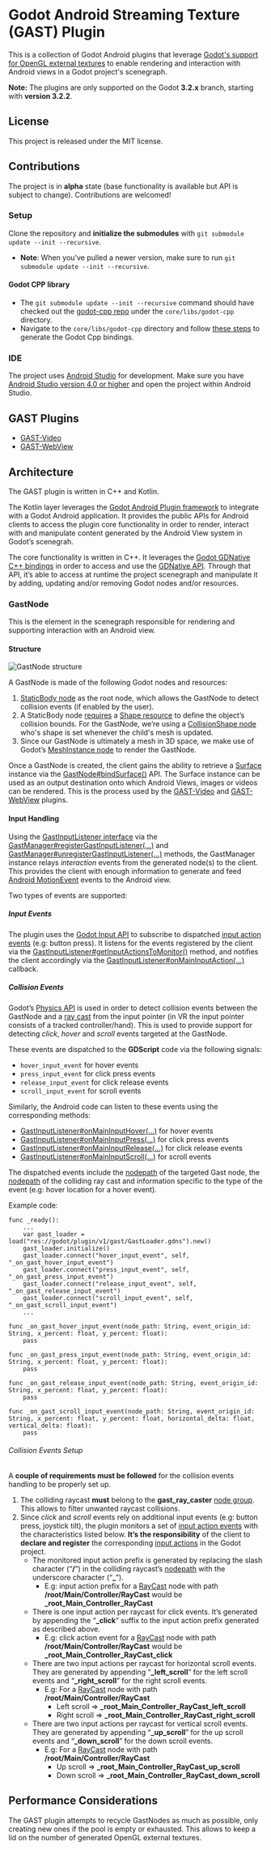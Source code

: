 # Godot Android Streaming Texture (GAST) Plugin

This is a collection of Godot Android plugins that leverage
[Godot's support for OpenGL external textures](https://github.com/godotengine/godot/pull/36342)
to enable rendering and interaction with Android views in a Godot project's scenegraph.

**Note:** The plugins are only supported on the Godot **3.2.x** branch, starting with **version 3.2.2**.

## License

This project is released under the MIT license.

## Contributions

The project is in **alpha** state (base functionality is available but API is subject to change).
Contributions are welcomed!

### Setup

Clone the repository and **initialize the submodules** with `git submodule update --init --recursive`.
- **Note**: When you've pulled a newer version, make sure to run `git submodule update --init --recursive`.

#### Godot CPP library

- The `git submodule update --init --recursive` command should have checked out the
[godot-cpp repo](https://github.com/GodotNativeTools/godot-cpp) under the `core/libs/godot-cpp` directory.
- Navigate to the `core/libs/godot-cpp` directory and follow [these steps](https://github.com/GodotNativeTools/godot-cpp/tree/master#compiling-the-cpp-bindings-library)
to generate the Godot Cpp bindings.

### IDE

The project uses [Android Studio](https://developer.android.com/studio/intro) for development.
Make sure you have [Android Studio version 4.0 or higher](https://developer.android.com/studio) and
open the project within Android Studio.

## GAST Plugins

- [GAST-Video](video/README.md)
- [GAST-WebView](webview/README.md)

## Architecture

The GAST plugin is written in C++ and Kotlin.

The Kotlin layer leverages the [Godot Android Plugin framework](https://docs.godotengine.org/en/stable/tutorials/plugins/android/android_plugin.html)
to integrate with a Godot Android application. It provides the public APIs for Android clients to access the plugin core functionality in order to render, interact with and manipulate content generated by the Android View system in Godot’s scenegrah.

The core functionality is written in C++. It leverages the [Godot GDNative C++ bindings](https://github.com/godotengine/godot-cpp)
in order to access and use the [GDNative API](https://godotengine.org/article/dlscript-here).
Through that API, it’s able to access at runtime the project scenegraph and manipulate it by adding,
updating and/or removing Godot nodes and/or resources.

### GastNode

This is the element in the scenegraph responsible for rendering and supporting interaction with an
Android view.

#### Structure

![GastNode structure](docs/imgs/gast_node_structure.png)

A GastNode is made of the following Godot nodes and resources:

1. [StaticBody node](https://docs.godotengine.org/en/stable/classes/class_staticbody.html) as the
root node, which allows the GastNode to detect collision events (if enabled by the user).
2. A StaticBody node [requires](https://docs.godotengine.org/en/stable/tutorials/physics/physics_introduction.html#collision-shapes)
a [Shape resource](https://docs.godotengine.org/en/stable/classes/class_shape.html) to define the
object’s collision bounds. For the GastNode, we’re using a [CollisionShape node](https://docs.godotengine.org/en/stable/classes/class_collisionshape.html)
who's shape is set whenever the child's mesh is updated.
3. Since our GastNode is ultimately a mesh in 3D space, we make use of Godot’s [MeshInstance node](https://docs.godotengine.org/en/stable/classes/class_meshinstance.html)
to render the GastNode.

Once a GastNode is created, the client gains the ability to retrieve a [Surface](https://developer.android.com/reference/android/view/Surface)
instance via the [GastNode#bindSurface()](core/src/main/java/org/godotengine/plugin/gast/GastNode.kt#L81) API.
The Surface instance can be used as an output destination onto which Android Views, images or videos
can be rendered. This is the process used by the [GAST-Video](video/README.md)
and [GAST-WebView](webview/README.md) plugins.

#### Input Handling

Using the [GastInputListener interface](core/src/main/java/org/godotengine/plugin/gast/input/GastInputListener.kt)
via the [GastManager#registerGastInputListener(...)](core/src/main/java/org/godotengine/plugin/gast/GastManager.kt#L107)
and [GastManager#unregisterGastInputListener(...)](core/src/main/java/org/godotengine/plugin/gast/GastManager.kt#L127)
methods, the GastManager instance relays *interaction* events from the generated node(s) to the
client. This provides the client with enough information to generate and feed [Android MotionEvent](https://developer.android.com/reference/android/view/MotionEvent)
events to the Android view.

Two types of events are supported:

##### Input Events

The plugin uses the [Godot Input API](https://docs.godotengine.org/en/stable/tutorials/inputs/inputevent.html)
to subscribe to dispatched [input action events](https://docs.godotengine.org/en/stable/classes/class_inputeventaction.html)
(e.g: button press). It listens for the events registered by the client via the
[GastInputListener#getInputActionsToMonitor()](core/src/main/java/org/godotengine/plugin/gast/input/GastInputListener.kt#L48)
method, and notifies the client accordingly via the [GastInputListener#onMainInputAction(...)](core/src/main/java/org/godotengine/plugin/gast/input/GastInputListener.kt#L57) callback.


##### Collision Events

Godot’s [Physics API](https://docs.godotengine.org/en/stable/tutorials/physics/physics_introduction.html)
is used in order to detect collision events between the GastNode and a [ray cast](https://docs.godotengine.org/en/stable/classes/class_raycast.html)
from the input pointer (in VR the input pointer consists of a tracked controller/hand).
This is used to provide support for detecting *click*, *hover* and *scroll* events targeted at the GastNode.

These events are dispatched to the **GDScript** code via the following signals:

- `hover_input_event` for hover events
- `press_input_event` for click press events
- `release_input_event` for click release events
- `scroll_input_event` for scroll events

Similarly, the Android code can listen to these events using the corresponding methods:

- [GastInputListener#onMainInputHover(...)](core/src/main/java/org/godotengine/plugin/gast/input/GastInputListener.kt#L64) for hover events
- [GastInputListener#onMainInputPress(...)](core/src/main/java/org/godotengine/plugin/gast/input/GastInputListener.kt#L71) for click press events
- [GastInputListener#onMainInputRelease(...)](core/src/main/java/org/godotengine/plugin/gast/input/GastInputListener.kt#L78) for click release events
- [GastInputListener#onMainInputScroll(...)](core/src/main/java/org/godotengine/plugin/gast/input/GastInputListener.kt#L85) for scroll events

The dispatched events include the [nodepath](https://docs.godotengine.org/en/stable/classes/class_nodepath.html)
of the targeted Gast node, the [nodepath](https://docs.godotengine.org/en/stable/classes/class_nodepath.html)
of the colliding ray cast and information specific to the type of the event (e.g: hover location for
a hover event).

Example code:

```
func _ready():
    ...
    var gast_loader = load("res://godot/plugin/v1/gast/GastLoader.gdns").new()
    gast_loader.initialize()
    gast_loader.connect("hover_input_event", self, "_on_gast_hover_input_event")
    gast_loader.connect("press_input_event", self, "_on_gast_press_input_event")
    gast_loader.connect("release_input_event", self, "_on_gast_release_input_event")
    gast_loader.connect("scroll_input_event", self, "_on_gast_scroll_input_event")
    ...

func _on_gast_hover_input_event(node_path: String, event_origin_id: String, x_percent: float, y_percent: float):
    pass

func _on_gast_press_input_event(node_path: String, event_origin_id: String, x_percent: float, y_percent: float):
    pass

func _on_gast_release_input_event(node_path: String, event_origin_id: String, x_percent: float, y_percent: float):
    pass

func _on_gast_scroll_input_event(node_path: String, event_origin_id: String, x_percent: float, y_percent: float, horizontal_delta: float, vertical_delta: float):
    pass
```

###### Collision Events Setup

A **couple of requirements must be followed** for the collision events handling to be properly set up.

1. The colliding raycast **must** belong to the **gast_ray_caster** [node group](https://docs.godotengine.org/en/stable/getting_started/step_by_step/scripting_continued.html#groups).
This allows to filter unwanted raycast collisions.
2. Since *click* and *scroll* events rely on additional input events (e.g: button press, joystick
tilt), the plugin monitors a set of [input action events](https://docs.godotengine.org/en/stable/classes/class_inputeventaction.html)
with the characteristics listed below. **It’s the responsibility** of the client to **declare
and register** the corresponding [input actions](https://docs.godotengine.org/en/stable/tutorials/inputs/inputevent.html?#actions)
in the Godot project.
   - The monitored input action prefix is generated by replacing the slash character (“**/**”)
   in the colliding raycast’s [nodepath](https://docs.godotengine.org/en/stable/classes/class_nodepath.html)
   with the underscore character (“**_**”).
     - E.g: input action prefix for a [RayCast](https://docs.godotengine.org/en/stable/classes/class_raycast.html)
     node with path **/root/Main/Controller/RayCast** would be **_root_Main_Controller_RayCast**
   - There is one input action per raycast for click events. It’s generated by appending the
   “**_click**” suffix to the input action prefix generated as described above.
     - E.g: click action event for a [RayCast](https://docs.godotengine.org/en/stable/classes/class_raycast.html)
     node with path **/root/Main/Controller/RayCast** would be **_root_Main_Controller_RayCast_click**
   - There are two input actions per raycast for horizontal scroll events. They are generated by
   appending “**_left_scroll**” for the left scroll events and “**_right_scroll**” for the right
   scroll events.
     - E.g: For a [RayCast](https://docs.godotengine.org/en/stable/classes/class_raycast.html) node with path **/root/Main/Controller/RayCast**
       - Left scroll => **_root_Main_Controller_RayCast_left_scroll**
       - Right scroll => **_root_Main_Controller_RayCast_right_scroll**
   - There are two input actions per raycast for vertical scroll events. They are generated by
   appending “**_up_scroll**” for the up scroll events and “**_down_scroll**” for the down scroll
   events.
     - E.g: For a [RayCast](https://docs.godotengine.org/en/stable/classes/class_raycast.html) node
     with path **/root/Main/Controller/RayCast**
       - Up scroll => **_root_Main_Controller_RayCast_up_scroll**
       - Down scroll => **_root_Main_Controller_RayCast_down_scroll**

## Performance Considerations

The GAST plugin attempts to recycle GastNodes as much as possible, only creating new ones if the
pool is empty or exhausted. This allows to keep a lid on the number of generated OpenGL external
textures.

